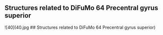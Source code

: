 


## Structures related to DiFuMo 64 Precentral gyrus superior

![40](40.jpg ## Structures related to DiFuMo 64 Precentral gyrus superior)